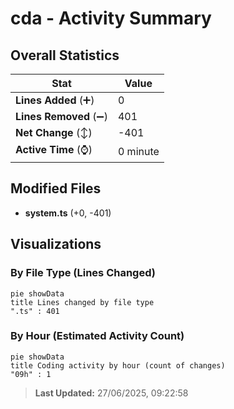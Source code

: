 # cda - Activity Summary 

## Overall Statistics

| Stat                   | Value                                                             |
| ---------------------- | ----------------------------------------------------------------- |
| **Lines Added** (➕)   | 0                                          |
| **Lines Removed** (➖) | 401                                        |
| **Net Change** (↕)    | -401                |
| **Active Time** (⌚)   | 0 minute |


## Modified Files
- **system.ts** (+0, -401)

## Visualizations

### By File Type (Lines Changed)

```mermaid
pie showData
title Lines changed by file type
".ts" : 401
```

### By Hour (Estimated Activity Count)

```mermaid
pie showData
title Coding activity by hour (count of changes)
"09h" : 1
```


> **Last Updated:** 27/06/2025, 09:22:58